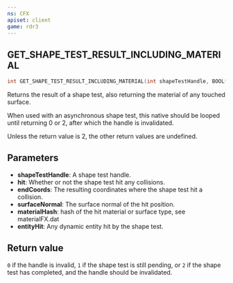 ```yaml
---
ns: CFX
apiset: client
game: rdr3
---
```

## GET_SHAPE_TEST_RESULT_INCLUDING_MATERIAL

```c
int GET_SHAPE_TEST_RESULT_INCLUDING_MATERIAL(int shapeTestHandle, BOOL* hit, Vector3* endCoords, Vector3* surfaceNormal, Hash* materialHash, Entity* entityHit);
```

Returns the result of a shape test, also returning the material of any touched surface.

When used with an asynchronous shape test, this native should be looped until returning 0 or 2, after which the handle is invalidated.

Unless the return value is 2, the other return values are undefined.

## Parameters
* **shapeTestHandle**: A shape test handle.
* **hit**: Whether or not the shape test hit any collisions.
* **endCoords**: The resulting coordinates where the shape test hit a collision.
* **surfaceNormal**: The surface normal of the hit position.
* **materialHash**: hash of the hit material or surface type, see materialFX.dat
* **entityHit**: Any dynamic entity hit by the shape test.

## Return value
`0` if the handle is invalid, `1` if the shape test is still pending, or `2` if the shape test has completed, and the handle should be invalidated.
